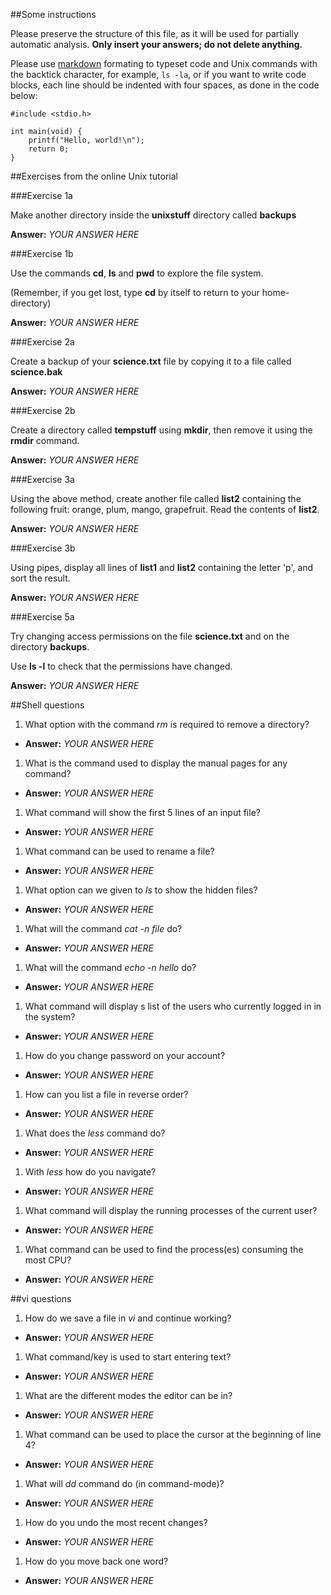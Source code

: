 ##Some instructions

Please preserve the structure of this file, as it will be used for partially
automatic analysis. **Only insert your answers; do not delete anything.** 

Please use [markdown](https://help.github.com/articles/markdown-basics) formating to typeset code and Unix commands with the backtick character, for example, `ls -la`, or if you want to write code blocks, each line should be indented with four spaces, as done in the code below:

    #include <stdio.h>
    
    int main(void) {
    	printf("Hello, world!\n");
    	return 0;
    }


##Exercises from the online Unix tutorial

###Exercise 1a

Make another directory inside the **unixstuff** directory called **backups**

**Answer:** *YOUR ANSWER HERE*

###Exercise 1b

Use the commands **cd**, **ls** and **pwd** to explore the file system.

(Remember, if you get lost, type **cd** by itself to return to your home-directory)

**Answer:** *YOUR ANSWER HERE*

###Exercise 2a

Create a backup of your **science.txt** file by copying it to a file called **science.bak**

**Answer:** *YOUR ANSWER HERE*

###Exercise 2b

Create a directory called **tempstuff** using **mkdir**, then remove it using the **rmdir** command.

**Answer:** *YOUR ANSWER HERE*

###Exercise 3a

Using the above method, create another file called **list2** containing the following fruit: orange, plum, mango, grapefruit. Read the contents of **list2**.

**Answer:** *YOUR ANSWER HERE*

###Exercise 3b

Using pipes, display all lines of **list1** and **list2** containing the letter 'p', and sort the result.

**Answer:** *YOUR ANSWER HERE*

###Exercise 5a

Try changing access permissions on the file **science.txt** and on the directory **backups**.

Use **ls -l** to check that the permissions have changed.

**Answer:** *YOUR ANSWER HERE*

##Shell questions

1. What option with the command *rm* is required to remove a directory?
  - **Answer:** *YOUR ANSWER HERE*
1. What is the command used to display the manual pages for any command?
  - **Answer:** *YOUR ANSWER HERE*
1. What command will show the first 5 lines of an input file?
  - **Answer:** *YOUR ANSWER HERE*
1. What command can be used to rename a file?
  - **Answer:** *YOUR ANSWER HERE*
1. What option can we given to *ls* to show the hidden files?
  - **Answer:** *YOUR ANSWER HERE*
1. What will the command *cat -n file* do?
  - **Answer:** *YOUR ANSWER HERE*
1. What will the command *echo -n hello* do?
  - **Answer:** *YOUR ANSWER HERE*
1. What command will display s list of the users who currently logged in in the system?
  - **Answer:** *YOUR ANSWER HERE*
1. How do you change password on your account?
  - **Answer:** *YOUR ANSWER HERE*
1. How can you list a file in reverse order?
  - **Answer:** *YOUR ANSWER HERE*
1. What does the *less* command do?
  - **Answer:** *YOUR ANSWER HERE*
1. With *less* how do you navigate?
  - **Answer:** *YOUR ANSWER HERE*
1. What command will display the running processes of the current user?
  - **Answer:** *YOUR ANSWER HERE*
1. What command can be used to find the process(es) consuming the most CPU?
  - **Answer:** *YOUR ANSWER HERE*


##vi questions
1. How do we save a file in *vi* and continue working?
  - **Answer:** *YOUR ANSWER HERE*
1. What command/key is used to start entering text?
  - **Answer:** *YOUR ANSWER HERE*
1. What are the different modes the editor can be in?
  - **Answer:** *YOUR ANSWER HERE*
1. What command can be used to place the cursor at the beginning of line 4?
  - **Answer:** *YOUR ANSWER HERE*
1. What will *dd* command do (in command-mode)?
  - **Answer:** *YOUR ANSWER HERE*
1. How do you undo the most recent changes?
  - **Answer:** *YOUR ANSWER HERE*
1. How do you move back one word?
  - **Answer:** *YOUR ANSWER HERE*











